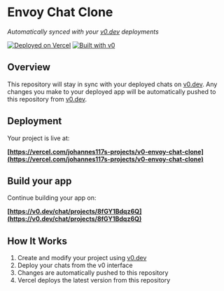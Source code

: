 # Envoy Chat Clone

*Automatically synced with your [v0.dev](https://v0.dev) deployments*

[![Deployed on Vercel](https://img.shields.io/badge/Deployed%20on-Vercel-black?style=for-the-badge&logo=vercel)](https://vercel.com/johannes117s-projects/v0-envoy-chat-clone)
[![Built with v0](https://img.shields.io/badge/Built%20with-v0.dev-black?style=for-the-badge)](https://v0.dev/chat/projects/8fGY1Bdqz6Q)

## Overview

This repository will stay in sync with your deployed chats on [v0.dev](https://v0.dev).
Any changes you make to your deployed app will be automatically pushed to this repository from [v0.dev](https://v0.dev).

## Deployment

Your project is live at:

**[https://vercel.com/johannes117s-projects/v0-envoy-chat-clone](https://vercel.com/johannes117s-projects/v0-envoy-chat-clone)**

## Build your app

Continue building your app on:

**[https://v0.dev/chat/projects/8fGY1Bdqz6Q](https://v0.dev/chat/projects/8fGY1Bdqz6Q)**

## How It Works

1. Create and modify your project using [v0.dev](https://v0.dev)
2. Deploy your chats from the v0 interface
3. Changes are automatically pushed to this repository
4. Vercel deploys the latest version from this repository